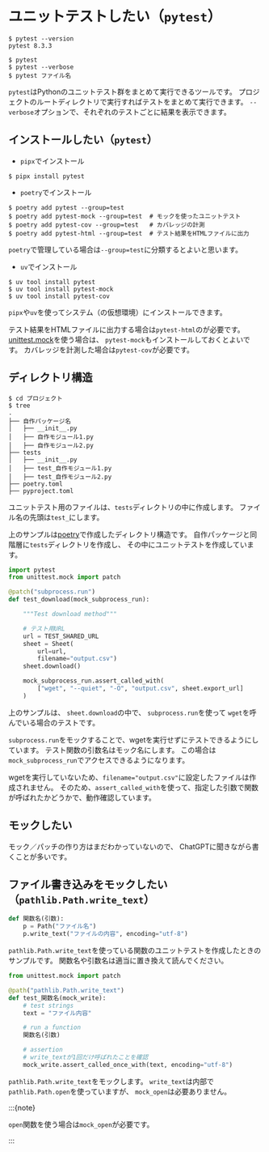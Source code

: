 # ユニットテストしたい（``pytest``）

```console
$ pytest --version
pytest 8.3.3

$ pytest
$ pytest --verbose
$ pytest ファイル名
```

`pytest`はPythonのユニットテスト群をまとめて実行できるツールです。
プロジェクトのルートディレクトリで実行すればテストをまとめて実行できます。
``--verbose``オプションで、それぞれのテストごとに結果を表示できます。

## インストールしたい（``pytest``）

- `pipx`でインストール

```console
$ pipx install pytest
```

- `poetry`でインストール

```console
$ poetry add pytest --group=test
$ poetry add pytest-mock --group=test  # モックを使ったユニットテスト
$ poetry add pytest-cov --group=test   # カバレッジの計測
$ poetry add pytest-html --group=test  # テスト結果をHTMLファイルに出力
```

`poetry`で管理している場合は``--group=test``に分類するとよいと思います。

- `uv`でインストール

```console
$ uv tool install pytest
$ uv tool install pytest-mock
$ uv tool install pytest-cov
```

`pipx`や`uv`を使ってシステム（の仮想環境）にインストールできます。

テスト結果をHTMLファイルに出力する場合は`pytest-html`のが必要です。
[unittest.mock](./python-unittest-mock.md)を使う場合は、
`pytest-mock`もインストールしておくとよいです。
カバレッジを計測した場合は`pytest-cov`が必要です。

## ディレクトリ構造

```console
$ cd プロジェクト
$ tree
.
├── 自作パッケージ名
│   ├── __init__.py
│   ├── 自作モジュール1.py
│   ├── 自作モジュール2.py
├── tests
│   ├── __init__.py
│   ├── test_自作モジュール1.py
│   ├── test_自作モジュール2.py
├── poetry.toml
├── pyproject.toml
```

ユニットテスト用のファイルは、``tests``ディレクトリの中に作成します。
ファイル名の先頭は``test_``にします。

上のサンプルは[poetry](./python-poetry.md)で作成したディレクトリ構造です。
自作パッケージと同階層に``tests``ディレクトリを作成し、
その中にユニットテストを作成しています。

```python
import pytest
from unittest.mock import patch

@patch("subprocess.run")
def test_download(mock_subprocess_run):

    """Test download method"""

    # テスト用URL
    url = TEST_SHARED_URL
    sheet = Sheet(
        url=url,
        filename="output.csv")
    sheet.download()

    mock_subprocess_run.assert_called_with(
        ["wget", "--quiet", "-O", "output.csv", sheet.export_url]
    )
```

上のサンプルは、
``sheet.download``の中で、
``subprocess.run``を使って
`wget`を呼んでいる場合のテストです。

`subprocess.run`をモックすることで、wgetを実行せずにテストできるようにしています。
テスト関数の引数名はモック名にします。
この場合は``mock_subprocess_run``でアクセスできるようになります。

wgetを実行していないため、`filename="output.csv"`に設定したファイルは作成されません。
そのため、``assert_called_with``を使って、指定した引数で関数が呼ばれたかどうかで、動作確認しています。



## モックしたい

モック／パッチの作り方はまだわかっていないので、
ChatGPTに聞きながら書くことが多いです。

## ファイル書き込みをモックしたい（`pathlib.Path.write_text`）

```python
def 関数名(引数):
    p = Path("ファイル名")
    p.write_text("ファイルの内容", encoding="utf-8")
```

`pathlib.Path.write_text`を使っている関数のユニットテストを作成したときのサンプルです。
関数名や引数名は適当に置き換えて読んでください。

```python
from unittest.mock import patch

@path("pathlib.Path.write_text")
def test_関数名(mock_write):
    # test strings
    text = "ファイル内容"

    # run a function
    関数名(引数)

    # assertion
    # write_textが1回だけ呼ばれたことを確認
    mock_write.assert_called_once_with(text, encoding="utf-8")
```

`pathlib.Path.write_text`をモックします。
`write_text`は内部で`pathlib.Path.open`を使っていますが、
`mock_open`は必要ありません。

:::{note}

`open`関数を使う場合は`mock_open`が必要です。

:::
